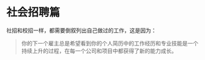 # 社会招聘篇

社招和校招一样，都需要倒叙列出自己做过的工作，这是因为：


> 你的下一个雇主总是希望看到你的个人简历中的工作经历和专业技能是一个持续上升的过程，在每一个公司和项目中都获得了新的能力成长。